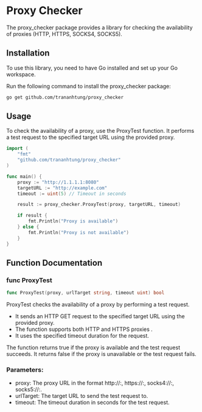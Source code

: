 # Proxy Checker
The proxy_checker package provides a library for checking the availability of proxies (HTTP, HTTPS, SOCKS4, SOCKS5).

## Installation
To use this library, you need to have Go installed and set up your Go workspace.

Run the following command to install the proxy_checker package:

```bash
go get github.com/trananhtung/proxy_checker
```

## Usage
To check the availability of a proxy, use the ProxyTest function. It performs a test request to the specified target URL using the provided proxy.

```go
import (
	"fmt"
	"github.com/trananhtung/proxy_checker"
)

func main() {
	proxy := "http://1.1.1.1:8080"
	targetURL := "http://example.com"
	timeout := uint(5) // Timeout in seconds

	result := proxy_checker.ProxyTest(proxy, targetURL, timeout)

	if result {
		fmt.Println("Proxy is available")
	} else {
		fmt.Println("Proxy is not available")
	}
}
```

## Function Documentation
### func ProxyTest

```go
func ProxyTest(proxy, urlTarget string, timeout uint) bool
```

ProxyTest checks the availability of a proxy by performing a test request.

- It sends an HTTP GET request to the specified target URL using the provided proxy.
- The function supports both HTTP and HTTPS proxies .
- It uses the specified timeout duration for the request.

The function returns true if the proxy is available and the test request succeeds. It returns false if the proxy is unavailable or the test request fails.

### Parameters:

- proxy: The proxy URL in the format http://<ip>:<port>, https://<ip>:<port>,  socks4://<ip>:<port>, socks5://<ip>:<port>.
- urlTarget: The target URL to send the test request to.
- timeout: The timeout duration in seconds for the test request.
